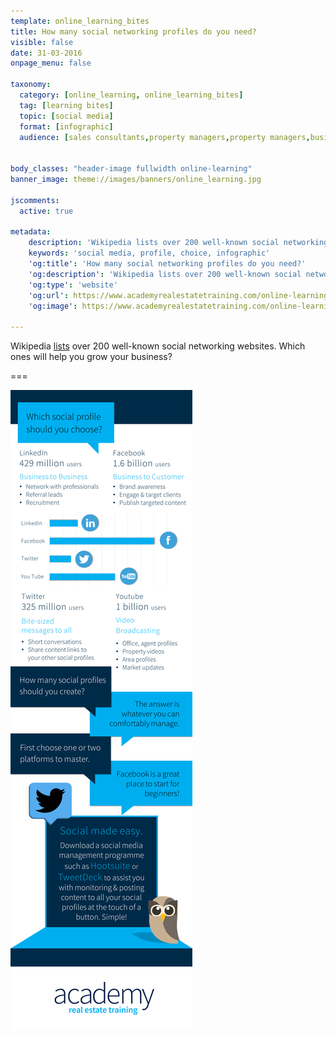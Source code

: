 ```yaml
---
template: online_learning_bites
title: How many social networking profiles do you need?
visible: false
date: 31-03-2016
onpage_menu: false

taxonomy:
  category: [online_learning, online_learning_bites]
  tag: [learning bites]
  topic: [social media]
  format: [infographic]
  audience: [sales consultants,property managers,property managers,business owners,managers]


body_classes: "header-image fullwidth online-learning"
banner_image: theme://images/banners/online_learning.jpg

jscomments:
  active: true

metadata:
    description: 'Wikipedia lists over 200 well-known social networking websites. Which ones will help you grow your business?'
    keywords: 'social media, profile, choice, infographic'
    'og:title': 'How many social networking profiles do you need?'
    'og:description': 'Wikipedia lists over 200 well-known social networking websites. Which ones will help you grow your business?'
    'og:type': 'website'
    'og:url': https://www.academyrealestatetraining.com/online-learning/bites/2016/03/31/social-profiles
    'og:image': https://www.academyrealestatetraining.com/online-learning/bites/2016/03/31/social-profiles/social-profiles.png

---
```


Wikipedia [lists](https://en.wikipedia.org/wiki/List_of_social_networking_websites) over 200 well-known social networking websites. Which ones will help you grow your business?

===

![Social Profiles Infographic](social-profiles.png?class=infographic&derivatives=320,1440)
